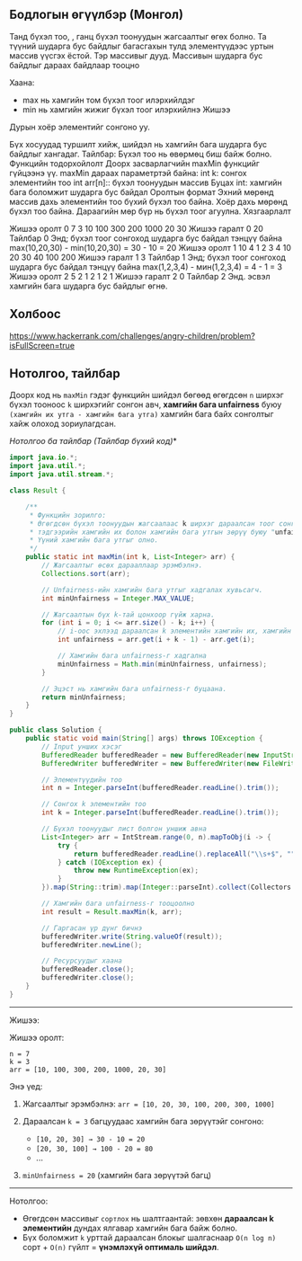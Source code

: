 ## Бодлогын өгүүлбэр (Монгол)

Танд бүхэл тоо, , ганц бүхэл тоонуудын жагсаалтыг өгөх болно. Та түүний шударга бус байдлыг багасгахын тулд элементүүдээс уртын массив үүсгэх ёстой. Тэр массивыг дууд. Массивын шударга бус байдлыг дараах байдлаар тооцно

Хаана:
- max нь хамгийн том бүхэл тоог илэрхийлдэг
- min нь хамгийн жижиг бүхэл тоог илэрхийлнэ
Жишээ


Дурын хоёр элементийг сонгоно уу.

Бүх хосуудад туршилт хийж, шийдэл нь хамгийн бага шударга бус байдлыг хангадаг.
Тайлбар: Бүхэл тоо нь өвөрмөц биш байж болно.
Функцийн тодорхойлолт
Доорх засварлагчийн maxMin функцийг гүйцээнэ үү.
maxMin дараах параметртэй байна:
int k: сонгох элементийн тоо
int arr[n]:: бүхэл тоонуудын массив
Буцах
int: хамгийн бага боломжит шударга бус байдал
Оролтын формат
Эхний мөрөнд массив дахь элементийн тоо бүхий бүхэл тоо байна.
Хоёр дахь мөрөнд бүхэл тоо байна.
Дараагийн мөр бүр нь бүхэл тоог агуулна.
Хязгаарлалт



Жишээ оролт 0
7
3
10
100
300
200
1000
20
30
Жишээ гаралт 0
20
Тайлбар 0
Энд; бүхэл тоог сонгоход шударга бус байдал тэнцүү байна
max(10,20,30) - min(10,20,30) = 30 - 10 = 20
Жишээ оролт 1
10
4
1
2
3
4
10
20
30
40
100
200
Жишээ гаралт 1
3
Тайлбар 1
Энд; бүхэл тоог сонгоход шударга бус байдал тэнцүү байна
max(1,2,3,4) - мин(1,2,3,4) = 4 - 1 = 3
Жишээ оролт 2
5
2
1
2
1
2
1
Жишээ гаралт 2
0
Тайлбар 2
Энд. эсвэл хамгийн бага шударга бус байдлыг өгнө.





## Холбоос

https://www.hackerrank.com/challenges/angry-children/problem?isFullScreen=true





## Нотолгоо, тайлбар

Доорх код нь `maxMin` гэдэг функцийн шийдэл бөгөөд өгөгдсөн `n` ширхэг бүхэл тооноос `k` ширхэгийг сонгон авч, **хамгийн бага unfairness** буюу `(хамгийн их утга - хамгийн бага утга)` хамгийн бага байх сонголтыг хайж олоход зориулагдсан.

*Нотолгоо ба тайлбар (Тайлбар бүхий код)**

```java
import java.io.*;
import java.util.*;
import java.util.stream.*;

class Result {

    /**
     * Функцийн зорилго:
     * Өгөгдсөн бүхэл тоонуудын жагсаалаас k ширхэг дараалсан тоог сонгон авч,
     * тэдгээрийн хамгийн их болон хамгийн бага утгын зөрүү буюу "unfairness"-ийг тооцно.
     * Үүний хамгийн бага утгыг олно.
     */
    public static int maxMin(int k, List<Integer> arr) {
        // Жагсаалтыг өсөх дарааллаар эрэмбэлнэ.
        Collections.sort(arr);

        // Unfairness-ийн хамгийн бага утгыг хадгалах хувьсагч.
        int minUnfairness = Integer.MAX_VALUE;

        // Жагсаалтын бүх k-тай цонхоор гүйж харна.
        for (int i = 0; i <= arr.size() - k; i++) {
            // i-оос эхлээд дараалсан k элементийн хамгийн их, хамгийн бага ялгавар
            int unfairness = arr.get(i + k - 1) - arr.get(i);

            // Хамгийн бага unfairness-г хадгална
            minUnfairness = Math.min(minUnfairness, unfairness);
        }

        // Эцэст нь хамгийн бага unfairness-г буцаана.
        return minUnfairness;
    }
}

public class Solution {
    public static void main(String[] args) throws IOException {
        // Input унших хэсэг
        BufferedReader bufferedReader = new BufferedReader(new InputStreamReader(System.in));
        BufferedWriter bufferedWriter = new BufferedWriter(new FileWriter(System.getenv("OUTPUT_PATH")));

        // Элементүүдийн тоо
        int n = Integer.parseInt(bufferedReader.readLine().trim());

        // Сонгох k элементийн тоо
        int k = Integer.parseInt(bufferedReader.readLine().trim());

        // Бүхэл тоонуудыг лист болгон уншиж авна
        List<Integer> arr = IntStream.range(0, n).mapToObj(i -> {
            try {
                return bufferedReader.readLine().replaceAll("\\s+$", "");
            } catch (IOException ex) {
                throw new RuntimeException(ex);
            }
        }).map(String::trim).map(Integer::parseInt).collect(Collectors.toList());

        // Хамгийн бага unfairness-г тооцоолно
        int result = Result.maxMin(k, arr);

        // Гаргасан үр дүнг бичнэ
        bufferedWriter.write(String.valueOf(result));
        bufferedWriter.newLine();

        // Ресурсуудыг хаана
        bufferedReader.close();
        bufferedWriter.close();
    }
}
```

---

 Жишээ:

Жишээ оролт:

```
n = 7
k = 3
arr = [10, 100, 300, 200, 1000, 20, 30]
```

Энэ үед:

1. Жагсаалтыг эрэмбэлнэ:
   `arr = [10, 20, 30, 100, 200, 300, 1000]`
2. Дараалсан `k = 3` багцуудаас хамгийн бага зөрүүтэйг сонгоно:

   * `[10, 20, 30] → 30 - 10 = 20`
   * `[20, 30, 100] → 100 - 20 = 80`
   * ...
3. `minUnfairness = 20` (хамгийн бага зөрүүтэй багц)

---

 Нотолгоо:

* Өгөгдсөн массивыг `сортлох` нь шалтгаантай: зөвхөн **дараалсан k элементийн** дундах ялгавар хамгийн бага байж болно.
* Бүх боломжит `k` урттай дараалсан блокыг шалгаснаар `O(n log n)` сорт + `O(n)` гүйлт = **үнэмлэхүй оптималь шийдэл**.
